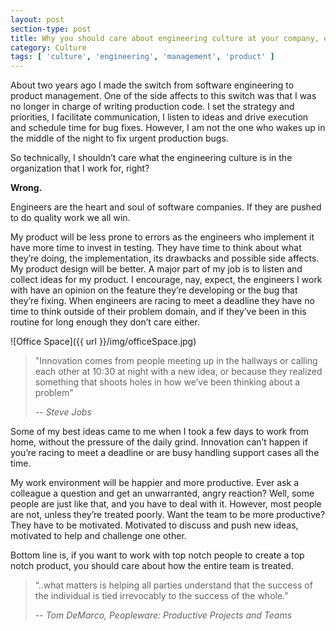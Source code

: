 ```yaml
---
layout: post
section-type: post
title: Why you should care about engineering culture at your company, even if you’re not a developer
category: Culture
tags: [ 'culture', 'engineering', 'management', 'product' ]
---
```


About two years ago I made the switch from software engineering to product management. One of the side affects to this switch was that I was no longer in charge of writing production code. I set the strategy and priorities, I facilitate communication, I listen to ideas and drive execution and schedule time for bug fixes. However, I am not the one who wakes up in the middle of the night to fix urgent production bugs. 

So technically, I shouldn’t care what the engineering culture is in the organization that I work for, right?

**Wrong.**

Engineers are the heart and soul of software companies. If they are pushed to do quality work we all win.

My product will be less prone to errors as the engineers who implement it have more time to invest in testing. They have time to think about what they’re doing, the implementation, its drawbacks and possible side affects.
My product design will be better. A major part of my job is to listen and collect ideas for my product. I encourage, nay, expect, the engineers I work with have an opinion on the feature they’re developing or the bug that they’re fixing. When engineers are racing to meet a deadline they have no time to think outside of their problem domain, and if they’ve been in this routine for long enough they don’t care either.

![Office Space]({{ url }}/img/officeSpace.jpg)

> "Innovation comes from people meeting up in the hallways or calling each other at 10:30 at night with a new idea, or because they realized something that shoots holes in how we’ve been thinking about a problem"
>
> -- <cite>Steve Jobs</cite>

 Some of my best ideas came to me when I took a few days to work from home, without the pressure of the daily grind. Innovation can’t happen if you’re racing to meet a deadline or are busy handling support cases all the time.

My work environment will be happier and more productive.
Ever ask a colleague a question and get an unwarranted, angry reaction? Well, some people are just like that, and you have to deal with it. However, most people are not, unless they’re treated poorly. Want the team to be more productive? They have to be motivated. Motivated to discuss and push new ideas, motivated to help and challenge one other.

Bottom line is, if you want to work with top notch people to create a top notch product, you should care about how the entire team is treated.

> “..what matters is helping all parties understand that the success of the individual is tied irrevocably to the success of the whole.”
>
> -- <cite>Tom DeMarco, Peopleware: Productive Projects and Teams</cite>






